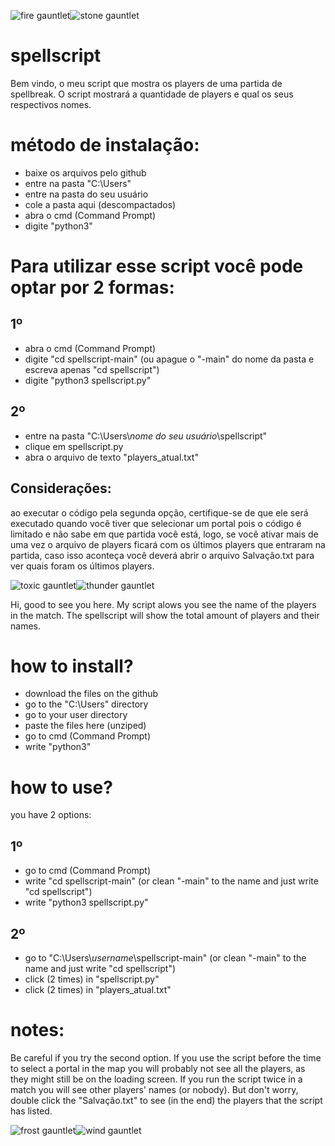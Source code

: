 ![fire gauntlet](https://static.wikia.nocookie.net/spellbreak_gamepedia_en/images/d/da/Fire_Gauntlet_Round_3.1.png/revision/latest?cb=20210506222718)![stone gauntlet](https://static.wikia.nocookie.net/spellbreak_gamepedia_en/images/0/0c/Stone_Gauntlet_Round_3.1.png/revision/latest?cb=20210506222722)

# spellscript
Bem vindo, o meu script que mostra os players de uma partida de spellbreak.
O script mostrará a quantidade de players e qual os seus respectivos nomes.

# método de instalação:
- baixe os arquivos pelo github
- entre na pasta "C:\Users"
- entre na pasta do seu usuário 
- cole a pasta aqui (descompactados)
- abra o cmd (Command Prompt)
- digite "python3"

# Para utilizar esse script você pode optar por 2 formas:

## 1º
- abra o cmd (Command Prompt)
- digite "cd spellscript-main" (ou apague o "-main" do nome da pasta e escreva apenas "cd spellscript")
- digite "python3 spellscript.py"

## 2º
- entre na pasta "C:\Users\\*nome do seu usuário*\spellscript"
- clique em spellscript.py
- abra o arquivo de texto "players_atual.txt"

## Considerações:
ao executar o código pela segunda opção,
certifique-se de que ele será executado quando você tiver que selecionar um portal
pois o código é limitado e não sabe em que partida você está,
logo, se você ativar mais de uma vez o arquivo de players ficará com os últimos players que entraram na partida,
caso isso aconteça você deverá abrir o arquivo Salvação.txt para ver quais foram os últimos players.

![toxic gauntlet](https://static.wikia.nocookie.net/spellbreak_gamepedia_en/images/1/12/Toxic_Gauntlet_Round_3.1.png/revision/latest?cb=20210506222721)![thunder gauntlet](https://static.wikia.nocookie.net/spellbreak_gamepedia_en/images/f/f0/Lightning_Gauntlet_Round_3.1.png/revision/latest?cb=20210506222720)

Hi, good to see you here. My script alows you see the name of the players in the match.
The spellscript will show the total amount of players and their names.

# how to install?
- download the files on the github
- go to the "C:\Users" directory
- go to your user directory
- paste the files here (unziped)
- go to cmd (Command Prompt)
- write "python3"

# how to use?
you have 2 options:

## 1º
- go to cmd (Command Prompt)
- write "cd spellscript-main" (or clean "-main" to the name and just write "cd spellscript")
- write "python3 spellscript.py"

## 2º
- go to "C:\Users\\*username*\spellscript-main" (or clean "-main" to the name and just write "cd spellscript")
- click (2 times) in "spellscript.py"
- click (2 times) in "players_atual.txt"

# notes:
Be careful if you try the second option.
If you use the script before the time to select a portal in the map you will probably not see all the players, as they might still be on the loading screen.
If you run the script twice in a match you will see other players' names (or nobody).
But don't worry, double click the "Salvação.txt" to see (in the end) the players that the script has listed.

![frost gauntlet](https://static.wikia.nocookie.net/spellbreak_gamepedia_en/images/c/ca/Frost_Gauntlet_Round_3.1.png/revision/latest?cb=20210506222719)![wind gauntlet](https://static.wikia.nocookie.net/spellbreak_gamepedia_en/images/b/b6/Wind_Gauntlet_Round_3.1.png/revision/latest?cb=20210506222723)
